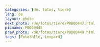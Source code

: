 ```yaml
---
categories: [de, fotos, tiere]
lang: de
layout: photo
next_photo: /de/fotos/tiere/P0000447.html
picname: P0000448
prev_photo: /de/fotos/tiere/P0000449.html
tags: [Fotofalle, Leopard]
---
```

